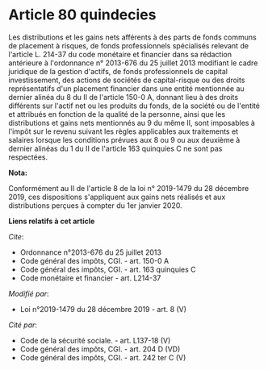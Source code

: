 # Article 80 quindecies

Les distributions et les gains nets afférents à des parts de fonds communs de placement à risques, de fonds professionnels
spécialisés relevant de l'article L. 214-37 du code monétaire et financier dans sa rédaction antérieure à l'ordonnance n°
2013-676 du 25 juillet 2013 modifiant le cadre juridique de la gestion d'actifs, de fonds professionnels de capital
investissement, des actions de sociétés de capital-risque ou des droits représentatifs d'un placement financier dans une
entité mentionnée au dernier alinéa du 8 du II de l'article 150-0 A, donnant lieu à des droits différents sur l'actif net ou
les produits du fonds, de la société ou de l'entité et attribués en fonction de la qualité de la personne, ainsi que les
distributions et gains nets mentionnés au 9 du même II, sont imposables à l'impôt sur le revenu suivant les règles
applicables aux traitements et salaires lorsque les conditions prévues aux 8 ou 9 ou aux deuxième à dernier alinéas du 1 du
II de l'article 163 quinquies C ne sont pas respectées.

**Nota:**

Conformément au II de l'article 8 de la loi n° 2019-1479 du 28 décembre 2019, ces dispositions s'appliquent aux gains nets
réalisés et aux distributions perçues à compter du 1er janvier 2020.

**Liens relatifs à cet article**

_Cite_:

  - Ordonnance n°2013-676 du 25 juillet 2013
  - Code général des impôts, CGI. - art. 150-0 A
  - Code général des impôts, CGI. - art. 163 quinquies C
  - Code monétaire et financier - art. L214-37

_Modifié par_:

  - Loi n°2019-1479 du 28 décembre 2019 - art. 8 (V)

_Cité par_:

  - Code de la sécurité sociale. - art. L137-18 (V)
  - Code général des impôts, CGI. - art. 204 D (VD)
  - Code général des impôts, CGI. - art. 242 ter C (V)
